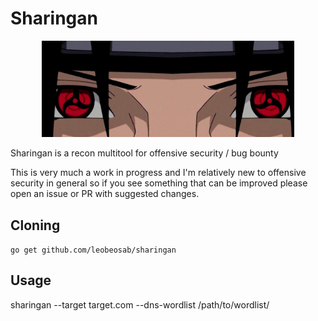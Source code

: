 # Sharingan

<p align="center">
	<img src="./itachi.jpg" width="80%" >
</p>

Sharingan is a recon multitool for offensive security / bug bounty

This is very much a work in progress and I'm relatively new to offensive security in general so if you see something that can be improved please open an issue or PR with suggested changes.

## Cloning
`go get github.com/leobeosab/sharingan`

## Usage
sharingan --target target.com --dns-wordlist /path/to/wordlist/
